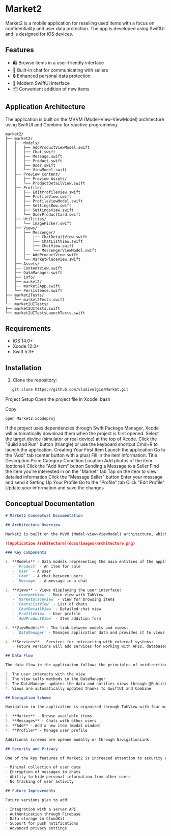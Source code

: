 # Market2

Market2 is a mobile application for reselling used items with a focus on confidentiality and user data protection. The app is developed using SwiftUI and is designed for iOS devices.

## Features

- 🛍️ Browse items in a user-friendly interface
- 💬 Built-in chat for communicating with sellers
- 🔒 Enhanced personal data protection
- 📱 Modern SwiftUI interface
- 📦 Convenient addition of new items

## Application Architecture

The application is built on the MVVM (Model-View-ViewModel) architecture using SwiftUI and Combine for reactive programming.
```
market2/
├── market2/
│   ├── Models/
│   │   ├── AddProductViewModel.swift
│   │   ├── Chat.swift
│   │   ├── Message.swift
│   │   ├── Product.swift
│   │   ├── User.swift
│   │   └── ViewModel.swift
│   ├── Preview Content/
│   │   ├── Preview Assets/
│   │   └── ProductDetailView.swift
│   ├── Profile/
│   │   ├── EditProfileView.swift
│   │   ├── ProfileView.swift
│   │   ├── ProfileViewModel.swift
│   │   ├── SettingsRow.swift
│   │   ├── SettingsView.swift
│   │   └── UserProductCard.swift
│   ├── Utilities/
│   │   └── ImagePicker.swift
│   ├── Views/
│   │   ├── Messenger/
│   │   │   ├── ChatDetailView.swift
│   │   │   ├── ChatListView.swift
│   │   │   ├── ChatView.swift
│   │   │   └── MessengerViewModel.swift
│   │   ├── AddProductView.swift
│   │   └── MarketPlaceView.swift
│   ├── Assets/
│   ├── ContentView.swift
│   ├── DataManager.swift
│   ├── info/
│   ├── market2/
│   ├── market2App.swift
│   └── Persistence.swift
├── market2Tests/
│   └── market2Tests.swift
└── market2UITests/
├── market2UITests.swift
└── market2UITestsLaunchTests.swift
```
## Requirements

- iOS 14.0+
- Xcode 12.0+
- Swift 5.3+

## Installation

1. Clone the repository:
```bash
   git clone https://github.com/vladivolgin/Market.git

```

Project Setup
Open the project file in Xcode:
bash

Copy
```
open Market2.xcodeproj
```
If the project uses dependencies through Swift Package Manager, Xcode will automatically download them when the project is first opened.
Select the target device (simulator or real device) at the top of Xcode.
Click the "Build and Run" button (triangle) or use the keyboard shortcut Cmd+R to launch the application.
Creating Your First Item
Launch the application
Go to the "Add" tab (center button with a plus)
Fill in the item information:
Title
Description
Price
Category
Condition
Location
Add photos of the item (optional)
Click the "Add Item" button
Sending a Message to a Seller
Find the item you're interested in on the "Market" tab
Tap on the item to view detailed information
Click the "Message Seller" button
Enter your message and send it
Setting Up Your Profile
Go to the "Profile" tab
Click "Edit Profile"
Update your information and save the changes

## Conceptual Documentation
```markdown
# Market2 Conceptual Documentation

## Architecture Overview

Market2 is built on the MVVM (Model-View-ViewModel) architecture, which provides a clear separation of responsibilities between components and simplifies testing. The application uses SwiftUI for creating the user interface and Combine for reactive programming.

![Application Architecture](docs/images/architecture.png)

### Key Components

1. **Models** - Data models representing the main entities of the application:
   - `Product` - An item for sale
   - `User` - A user
   - `Chat` - A chat between users
   - `Message` - A message in a chat

2. **Views** - Views displaying the user interface:
   - `ContentView` - Main view with TabView
   - `MarketplaceView` - View for browsing items
   - `ChatsListView` - List of chats
   - `ChatDetailView` - Detailed chat view
   - `ProfileView` - User profile
   - `AddProductView` - Item addition form

3. **ViewModels** - The link between models and views:
   - `DataManager` - Manages application data and provides it to views

4. **Services** - Services for interacting with external systems:
   - Future versions will add services for working with APIs, databases, etc.

## Data Flow

The data flow in the application follows the principles of unidirectional architecture:

1. The user interacts with the view
2. The view calls methods in the DataManager
3. The DataManager updates the data and notifies views through @Published properties
4. Views are automatically updated thanks to SwiftUI and Combine

## Navigation Scheme

Navigation in the application is organized through TabView with four main tabs:

1. **Market** - Browse available items
2. **Messages** - Chats with other users
3. **Add** - Add a new item (modal window)
4. **Profile** - Manage user profile

Additional screens are opened modally or through NavigationLink.

## Security and Privacy

One of the key features of Market2 is increased attention to security and privacy:

- Minimal collection of user data
- Encryption of messages in chats
- Ability to hide personal information from other users
- No tracking of user activity

## Future Improvements

Future versions plan to add:

- Integration with a server API
- Authentication through Firebase
- Data storage in CloudKit
- Support for push notifications
- Advanced privacy settings
